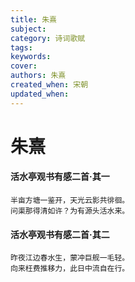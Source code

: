 ```yaml
---
title: 朱熹
subject: 
category: 诗词歌赋
tags: 
keywords: 
cover: 
authors: 朱熹
created_when: 宋朝
updated_when: 
---
```


# 朱熹

#### 活水亭观书有感二首·其一

```
半亩方塘一鉴开，天光云影共徘徊。
问渠那得清如许？为有源头活水来。
```

#### 活水亭观书有感二首·其二

```
昨夜江边春水生，蒙冲巨舰一毛轻。
向来枉费推移力，此日中流自在行。
```
